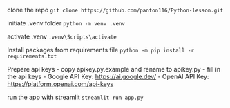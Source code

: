 clone the repo
    `git clone https://github.com/panton116/Python-lesson.git`

initiate .venv folder
    `python -m venv .venv`

activate .venv
    `.venv\Scripts\activate`

Install packages from requirements file
    `python -m pip install -r requirements.txt`

Prepare api keys
    - copy apikey.py.example and rename to apikey.py
    - fill in the api keys
        - Google API Key: https://ai.google.dev/
        - OpenAI API Key: https://platform.openai.com/api-keys 

run the app with streamlit
    `streamlit run app.py`

